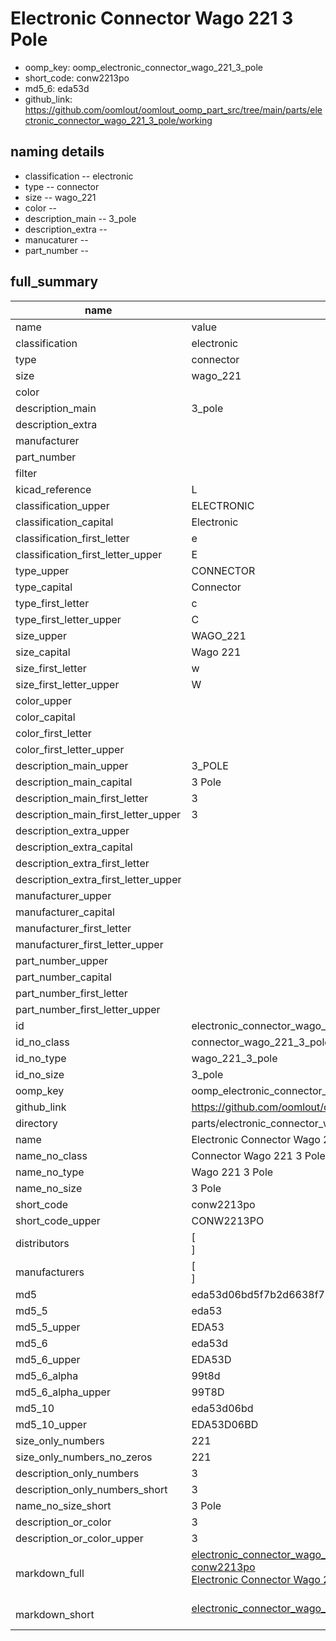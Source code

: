 # Electronic Connector Wago 221 3 Pole

  
* oomp_key: oomp_electronic_connector_wago_221_3_pole 
* short_code: conw2213po
* md5_6: eda53d  
* github_link: https://github.com/oomlout/oomlout_oomp_part_src/tree/main/parts/electronic_connector_wago_221_3_pole/working  
## naming details
* classification -- electronic
* type -- connector
* size -- wago_221
* color -- 
* description_main -- 3_pole
* description_extra -- 
* manucaturer -- 
* part_number -- 





## full_summary
| name | value | 
| --- | --- | 
| name | value | 
| classification | electronic | 
| type | connector | 
| size | wago_221 | 
| color |  | 
| description_main | 3_pole | 
| description_extra |  | 
| manufacturer |  | 
| part_number |  | 
| filter |  | 
| kicad_reference | L | 
| classification_upper | ELECTRONIC | 
| classification_capital | Electronic | 
| classification_first_letter | e | 
| classification_first_letter_upper | E | 
| type_upper | CONNECTOR | 
| type_capital | Connector | 
| type_first_letter | c | 
| type_first_letter_upper | C | 
| size_upper | WAGO_221 | 
| size_capital | Wago 221 | 
| size_first_letter | w | 
| size_first_letter_upper | W | 
| color_upper |  | 
| color_capital |  | 
| color_first_letter |  | 
| color_first_letter_upper |  | 
| description_main_upper | 3_POLE | 
| description_main_capital | 3 Pole | 
| description_main_first_letter | 3 | 
| description_main_first_letter_upper | 3 | 
| description_extra_upper |  | 
| description_extra_capital |  | 
| description_extra_first_letter |  | 
| description_extra_first_letter_upper |  | 
| manufacturer_upper |  | 
| manufacturer_capital |  | 
| manufacturer_first_letter |  | 
| manufacturer_first_letter_upper |  | 
| part_number_upper |  | 
| part_number_capital |  | 
| part_number_first_letter |  | 
| part_number_first_letter_upper |  | 
| id | electronic_connector_wago_221_3_pole | 
| id_no_class | connector_wago_221_3_pole | 
| id_no_type | wago_221_3_pole | 
| id_no_size | 3_pole | 
| oomp_key | oomp_electronic_connector_wago_221_3_pole | 
| github_link | https://github.com/oomlout/oomlout_oomp_part_src/tree/main/parts/electronic_connector_wago_221_3_pole/working | 
| directory | parts/electronic_connector_wago_221_3_pole | 
| name | Electronic Connector Wago 221 3 Pole | 
| name_no_class | Connector Wago 221 3 Pole | 
| name_no_type | Wago 221 3 Pole | 
| name_no_size | 3 Pole | 
| short_code | conw2213po | 
| short_code_upper | CONW2213PO | 
| distributors | [<br>] | 
| manufacturers | [<br>] | 
| md5 | eda53d06bd5f7b2d6638f73bca221c96 | 
| md5_5 | eda53 | 
| md5_5_upper | EDA53 | 
| md5_6 | eda53d | 
| md5_6_upper | EDA53D | 
| md5_6_alpha | 99t8d | 
| md5_6_alpha_upper | 99T8D | 
| md5_10 | eda53d06bd | 
| md5_10_upper | EDA53D06BD | 
| size_only_numbers | 221 | 
| size_only_numbers_no_zeros | 221 | 
| description_only_numbers | 3 | 
| description_only_numbers_short | 3 | 
| name_no_size_short | 3 Pole | 
| description_or_color | 3 | 
| description_or_color_upper | 3 | 
| markdown_full | [electronic_connector_wago_221_3_pole](https://github.com/oomlout/oomlout_oomp_part_src/tree/main/parts/electronic_connector_wago_221_3_pole/working)<br>[conw2213po](https://github.com/oomlout/oomlout_oomp_part_src/tree/main/parts/electronic_connector_wago_221_3_pole/working)<br>[Electronic Connector Wago 221 3 Pole](https://github.com/oomlout/oomlout_oomp_part_src/tree/main/parts/electronic_connector_wago_221_3_pole/working)<br><br> | 
| markdown_short | [electronic_connector_wago_221_3_pole](https://github.com/oomlout/oomlout_oomp_part_src/tree/main/parts/electronic_connector_wago_221_3_pole/working)<br><br> | 
